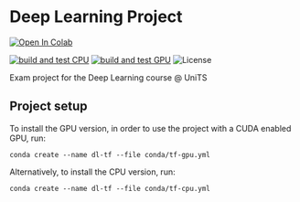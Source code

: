 # Deep Learning Project
[![Open In Colab](https://colab.research.google.com/assets/colab-badge.svg)](https://colab.research.google.com/github/peiva-git/deep_learning_project/blob/main/simple_model.ipynb)

[![build and test CPU](https://github.com/peiva-git/deep_learning_project/actions/workflows/build-and-test-cpu.yml/badge.svg)](https://github.com/peiva-git/deep_learning_project/actions/workflows/build-and-test-cpu.yml)
[![build and test GPU](https://github.com/peiva-git/deep_learning_project/actions/workflows/build-and-test-gpu.yml/badge.svg)](https://github.com/peiva-git/deep_learning_project/actions/workflows/build-and-test-gpu.yml)
![License](https://img.shields.io/github/license/peiva-git/deep_learning_project)

Exam project for the Deep Learning course @ UniTS

## Project setup

To install the GPU version, in order to use the project with a CUDA enabled GPU, run:
```shell
conda create --name dl-tf --file conda/tf-gpu.yml
```

Alternatively, to install the CPU version, run:
```shell
conda create --name dl-tf --file conda/tf-cpu.yml
```
